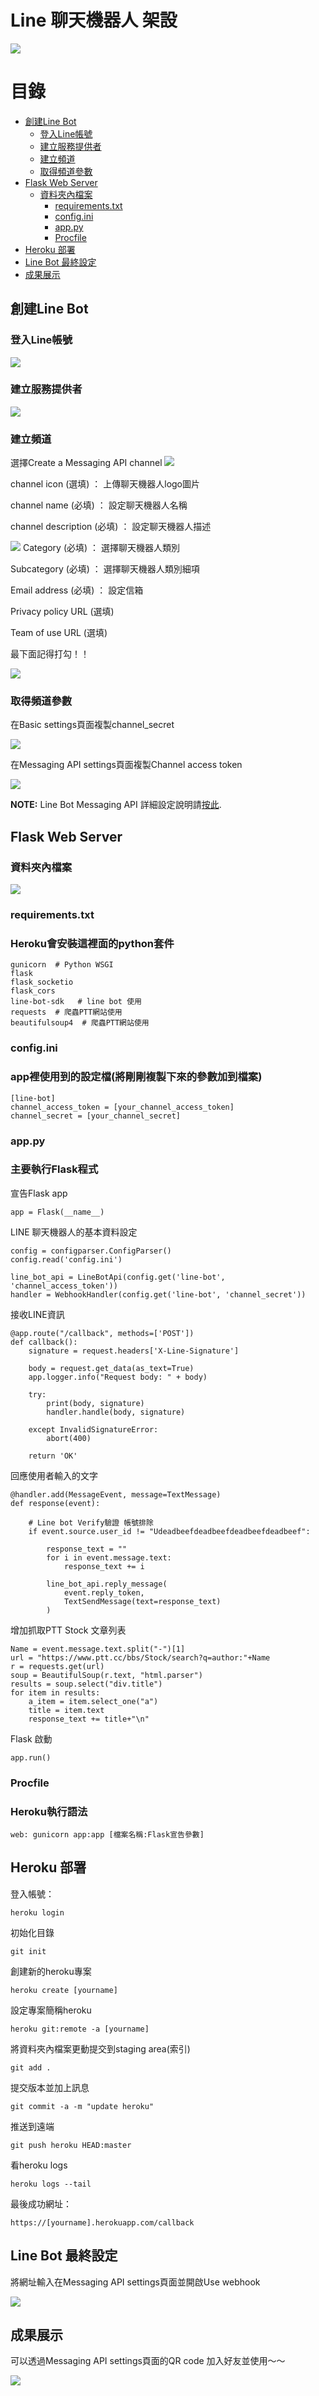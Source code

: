 Line 聊天機器人 架設 
==================
![](https://github.com/jun870805/line_bot/blob/1.0.1/Image/Image.jpg?raw=true)

目錄
================

*   [創建Line Bot](#Step1)
    *   [登入Line帳號](#Step1-1)
    *   [建立服務提供者](#Step1-2)
    *   [建立頻道](#Step1-3)
    *   [取得頻道參數](#Step1-4)
*   [Flask Web Server](#Step2)
    *   [資料夾內檔案](#Step2-1)
        *   [requirements.txt](#Step2-2)
        *   [config.ini](#Step2-3)
        *   [app.py](#Step2-4)
        *   [Procfile](#Step2-5)
*   [Heroku 部署](#Step3)
*   [Line Bot 最終設定](#Step4)
*   [成果展示](#Step5)


<h2 id="Step1">創建Line Bot</h2>

<h3 id="Step1-1">登入Line帳號</h3>

![](https://github.com/jun870805/line_bot/blob/1.0.1/Image/LoginLine.png?raw=true)

<h3 id="Step1-2">建立服務提供者</h3>

![](https://github.com/jun870805/line_bot/blob/1.0.1/Image/NewProvider.png?raw=true)

<h3 id="Step1-3">建立頻道</h3>

選擇Create a Messaging API channel
![](https://github.com/jun870805/line_bot/blob/1.0.1/Image/chooseType.png?raw=true)

channel icon (選填) ： 上傳聊天機器人logo圖片

channel name (必填) ： 設定聊天機器人名稱

channel description (必填) ： 設定聊天機器人描述

![](https://github.com/jun870805/line_bot/blob/1.0.1/Image/CreateChannel1.png?raw=true)
Category (必填) ： 選擇聊天機器人類別

Subcategory (必填) ： 選擇聊天機器人類別細項

Email address (必填) ： 設定信箱

Privacy policy URL (選填) 

Team of use URL (選填) 

最下面記得打勾！！

![](https://github.com/jun870805/line_bot/blob/1.0.1/Image/CreateChannel2.png?raw=true)

<h3 id="Step1-4">取得頻道參數</h3>

在Basic settings頁面複製channel_secret

![](https://github.com/jun870805/line_bot/blob/1.0.1/Image/channel_secret.png?raw=true)

在Messaging API settings頁面複製Channel access token

![](https://github.com/jun870805/line_bot/blob/1.0.1/Image/channel_access_token.png?raw=true)


**NOTE:** Line Bot Messaging API 詳細設定說明請[按此][line-eng-doc].

[line-eng-doc]:https://developers.line.biz/en/docs/messaging-api/


<h2 id="Step2">Flask Web Server</h2>

<h3 id="Step2-1">資料夾內檔案</h3>

![](https://github.com/jun870805/line_bot/blob/1.0.1/Image/FilePackage.png?raw=true)

<h3 id="Step2-2">requirements.txt</h3>
<h3>Heroku會安裝這裡面的python套件</h3>

    gunicorn  # Python WSGI
    flask
    flask_socketio
    flask_cors
    line-bot-sdk   # line bot 使用 
    requests  # 爬蟲PTT網站使用
    beautifulsoup4  # 爬蟲PTT網站使用

<h3 id="Step2-3">config.ini</h3>
<h3>app裡使用到的設定檔(將剛剛複製下來的參數加到檔案)</h3>

    [line-bot]
    channel_access_token = [your_channel_access_token]
    channel_secret = [your_channel_secret]

<h3 id="Step2-4">app.py</h3>
<h3>主要執行Flask程式</h3>

宣告Flask app

    app = Flask(__name__) 

LINE 聊天機器人的基本資料設定

    config = configparser.ConfigParser()
    config.read('config.ini')

    line_bot_api = LineBotApi(config.get('line-bot', 'channel_access_token'))
    handler = WebhookHandler(config.get('line-bot', 'channel_secret'))

接收LINE資訊

    @app.route("/callback", methods=['POST'])
    def callback():
        signature = request.headers['X-Line-Signature']

        body = request.get_data(as_text=True)
        app.logger.info("Request body: " + body)
        
        try:
            print(body, signature)
            handler.handle(body, signature)
            
        except InvalidSignatureError:
            abort(400)

        return 'OK'

回應使用者輸入的文字

    @handler.add(MessageEvent, message=TextMessage)
    def response(event):
        
        # Line bot Verify驗證 帳號排除 
        if event.source.user_id != "Udeadbeefdeadbeefdeadbeefdeadbeef":
            
            response_text = ""
            for i in event.message.text:
                response_text += i
        
            line_bot_api.reply_message(
                event.reply_token,
                TextSendMessage(text=response_text)
            )

增加抓取PTT Stock 文章列表

    Name = event.message.text.split("-")[1]
    url = "https://www.ptt.cc/bbs/Stock/search?q=author:"+Name            r = requests.get(url)
    soup = BeautifulSoup(r.text, "html.parser")
    results = soup.select("div.title")
    for item in results:
        a_item = item.select_one("a")
        title = item.text
        response_text += title+"\n"

Flask 啟動

    app.run()


<h3 id="Step2-5">Procfile</h3>
<h3>Heroku執行語法</h3>

    web: gunicorn app:app [檔案名稱:Flask宣告參數]


<h2 id="Step3">Heroku 部署</h2>

登入帳號：

    heroku login

初始化目錄

    git init

創建新的heroku專案

    heroku create [yourname]

設定專案簡稱heroku

    heroku git:remote -a [yourname]

將資料夾內檔案更動提交到staging area(索引)

    git add .

提交版本並加上訊息

    git commit -a -m "update heroku"

推送到遠端

    git push heroku HEAD:master

看heroku logs

    heroku logs --tail

最後成功網址：

    https://[yourname].herokuapp.com/callback



<h2 id="Step4">Line Bot 最終設定</h2>

將網址輸入在Messaging API settings頁面並開啟Use webhook

![](https://github.com/jun870805/line_bot/blob/1.0.1/Image/SettingWebhook.png?raw=true)


<h2 id="Step5">成果展示</h2>

可以透過Messaging API settings頁面的QR code 加入好友並使用～～

![](https://github.com/jun870805/line_bot/blob/1.0.1/Image/result.png?raw=true)